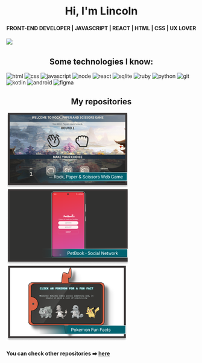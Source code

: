 <h1 align="center" > Hi, I'm Lincoln </h1>

<h4 align="center">  FRONT-END DEVELOPER | JAVASCRIPT | REACT | HTML | CSS | UX LOVER <h4>

<a href="https://www.linkedin.com/in/lincolnaraujo/" target="_blank">
    <img src="./FRONT-END_DEVELOPERv2.gif"/>
</a>


<h2 align="center" > Some technologies I know: </h2> 
    
![html](https://img.shields.io/badge/HTML5-E34F26?style=for-the-badge&logo=html5&logoColor=white)
![css](https://img.shields.io/badge/CSS3-1572B6?style=for-the-badge&logo=css3&logoColor=white)
![javascript](https://img.shields.io/badge/JavaScript-F7DF1E?style=for-the-badge&logo=javascript&logoColor=black)
![node](https://img.shields.io/badge/Node.js-43853D?style=for-the-badge&logo=node.js&logoColor=white) 
![react](https://img.shields.io/badge/React-20232A?style=for-the-badge&logo=react&logoColor=61DAFB)
![sqlite](https://img.shields.io/badge/SQLite-07405E?style=for-the-badge&logo=sqlite&logoColor=white)
![ruby](https://img.shields.io/badge/Ruby-CC342D?style=for-the-badge&logo=ruby&logoColor=white)
![python](https://img.shields.io/badge/Python-14354C?style=for-the-badge&logo=python&logoColor=white)
![git](https://img.shields.io/badge/GIT-E44C30?style=for-the-badge&logo=git&logoColor=white)
![kotlin](https://img.shields.io/badge/Kotlin-0095D5?&style=for-the-badge&logo=kotlin&logoColor=white)
![android](https://img.shields.io/badge/Android%20Studio-3DDC84.svg?style=for-the-badge&logo=android-studio&logoColor=white)
![figma](https://img.shields.io/badge/figma-%23F24E1E.svg?style=for-the-badge&logo=figma&logoColor=white)
      
    
<h2 align="center"> My repositories </h2>

[![rock paper and scissors](./rep1.png)](https://github.com/Lincoln-Araujo/Rock-Paper-Scissors-WebGame)
[![pet book](./rep2.png)](https://github.com/Lincoln-Araujo/Pet-Book)
[![pokedex](./rep3.png)](https://github.com/Lincoln-Araujo/Pokemon-Facts)

#### You can check other repositories :arrow_right: [here](https://github.com/Lincoln-Araujo?tab=repositories) 
